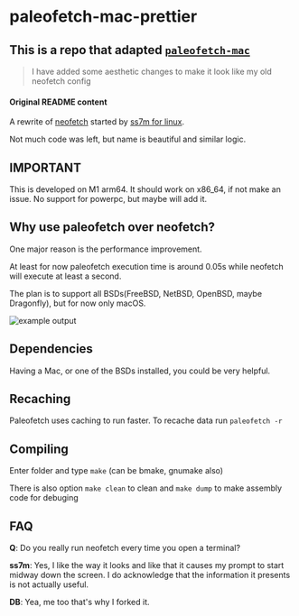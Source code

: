 # paleofetch-mac-prettier

## This is a repo that adapted [`paleofetch-mac`](https://gitlab.com/DesantBucie/paleofetch-mac)
> I have added some aesthetic changes to make it look like my old neofetch config

#### Original README content
A rewrite of [neofetch](https://github.com/dylanaraps/neofetch) started by [ss7m for linux](https://github.com/ss7m/paleofetch).

Not much code was left, but name is beautiful and similar logic.

## IMPORTANT

This is developed on M1 arm64. It should work on x86_64, if not make an issue. No support for powerpc, but maybe will add it.

## Why use paleofetch over neofetch?

One major reason is the performance improvement.

At least for now paleofetch execution time is around 0.05s while neofetch will execute at least a second.

The plan is to support all BSDs(FreeBSD, NetBSD, OpenBSD, maybe Dragonfly), but for now only macOS.

![example output](.assets/example.png)

## Dependencies

Having a Mac, or one of the BSDs installed, you could be very helpful.

## Recaching

Paleofetch uses caching to run faster. To recache data run `paleofetch -r`

## Compiling

Enter folder and type `make` (can be bmake, gnumake also)

There is also option `make clean` to clean and `make dump` to make assembly code for debuging

## FAQ

**Q**: Do you really run neofetch every time you open a terminal?

**ss7m**: Yes, I like the way it looks and like that it causes my prompt to start midway
down the screen. I do acknowledge that the information it presents is not actually useful.

**DB**: Yea, me too that's why I forked it.
